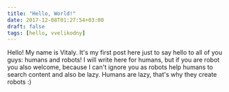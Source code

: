 ```yaml
---
title: "Hello, World!"
date: 2017-12-08T01:27:54+03:00
draft: false
tags: [hello, vvelikodny]
---
```


Hello! My name is Vitaly. It's my first post here just to say hello to all of you guys: humans and robots! I will write here for humans, but if you are robot you also welcome, because I can't ignore you as robots help humans to search content and also be lazy. Humans are lazy, that's why they create robots :)
